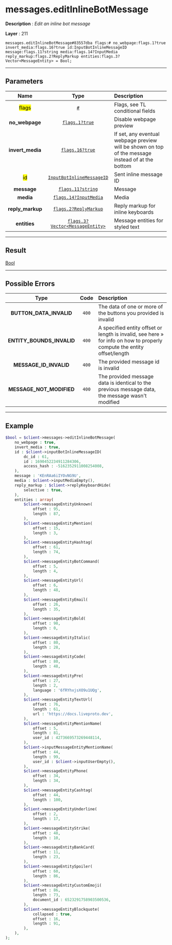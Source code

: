 # messages.editInlineBotMessage

**Description** : *Edit an inline bot message*

**Layer** : 211

```tl
messages.editInlineBotMessage#83557dba flags:# no_webpage:flags.1?true invert_media:flags.16?true id:InputBotInlineMessageID message:flags.11?string media:flags.14?InputMedia reply_markup:flags.2?ReplyMarkup entities:flags.3?Vector<MessageEntity> = Bool;
```

---

## Parameters

| Name | Type | Description |
| :---: | :---: | :--- |
| <mark>flags</mark> | [`#`](type/#) | Flags, see TL conditional fields |
| **no_webpage** | [`flags.1?true`](type/true) | Disable webpage preview |
| **invert_media** | [`flags.16?true`](type/true) | If set, any eventual webpage preview will be shown on top of the message instead of at the bottom |
| <mark>id</mark> | [`InputBotInlineMessageID`](type/InputBotInlineMessageID) | Sent inline message ID |
| **message** | [`flags.11?string`](type/string) | Message |
| **media** | [`flags.14?InputMedia`](type/InputMedia) | Media |
| **reply_markup** | [`flags.2?ReplyMarkup`](type/ReplyMarkup) | Reply markup for inline keyboards |
| **entities** | [`flags.3?Vector<MessageEntity>`](type/MessageEntity) | Message entities for styled text |

---

## Result

[Bool](type/Bool)

---

## Possible Errors

| Type | Code | Description |
| :---: | :---: | :--- |
| **BUTTON_DATA_INVALID** | `400` | The data of one or more of the buttons you provided is invalid |
| **ENTITY_BOUNDS_INVALID** | `400` | A specified entity offset or length is invalid, see here » for info on how to properly compute the entity offset/length |
| **MESSAGE_ID_INVALID** | `400` | The provided message id is invalid |
| **MESSAGE_NOT_MODIFIED** | `400` | The provided message data is identical to the previous message data, the message wasn't modified |

---

## Example

```php
$bool = $client->messages->editInlineBotMessage(
	no_webpage : true,
	invert_media : true,
	id : $client->inputBotInlineMessageID(
		dc_id : 61,
		id : 1690452234911284306,
		access_hash : -5162352911008254008,
	),
	message : 'KEnRAa6iIYOvNG9U',
	media : $client->inputMediaEmpty(),
	reply_markup : $client->replyKeyboardHide(
		selective : true,
	),
	entities : array(
		$client->messageEntityUnknown(
			offset : 95,
			length : 87,
		),
		$client->messageEntityMention(
			offset : 15,
			length : 3,
		),
		$client->messageEntityHashtag(
			offset : 61,
			length : 74,
		),
		$client->messageEntityBotCommand(
			offset : 5,
			length : 4,
		),
		$client->messageEntityUrl(
			offset : 6,
			length : 48,
		),
		$client->messageEntityEmail(
			offset : 26,
			length : 35,
		),
		$client->messageEntityBold(
			offset : 98,
			length : 0,
		),
		$client->messageEntityItalic(
			offset : 80,
			length : 28,
		),
		$client->messageEntityCode(
			offset : 80,
			length : 48,
		),
		$client->messageEntityPre(
			offset : 27,
			length : 2,
			language : '6fRYhxjsXO9u1UQg',
		),
		$client->messageEntityTextUrl(
			offset : 76,
			length : 61,
			url : 'https://docs.liveproto.dev',
		),
		$client->messageEntityMentionName(
			offset : 5,
			length : 81,
			user_id : 4273669573269448114,
		),
		$client->inputMessageEntityMentionName(
			offset : 44,
			length : 99,
			user_id : $client->inputUserEmpty(),
		),
		$client->messageEntityPhone(
			offset : 34,
			length : 34,
		),
		$client->messageEntityCashtag(
			offset : 44,
			length : 100,
		),
		$client->messageEntityUnderline(
			offset : 2,
			length : 17,
		),
		$client->messageEntityStrike(
			offset : 48,
			length : 10,
		),
		$client->messageEntityBankCard(
			offset : 11,
			length : 23,
		),
		$client->messageEntitySpoiler(
			offset : 60,
			length : 86,
		),
		$client->messageEntityCustomEmoji(
			offset : 86,
			length : 73,
			document_id : 6523291758903500536,
		),
		$client->messageEntityBlockquote(
			collapsed : true,
			offset : 16,
			length : 91,
		),
	),
);
```